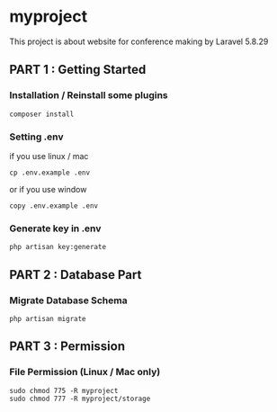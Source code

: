 # myproject

This project is about website for conference making by Laravel 5.8.29

## PART 1 : Getting Started

### Installation / Reinstall some plugins
```
composer install
```
### Setting .env
if you use linux / mac
```
cp .env.example .env
```
or if you use window
```
copy .env.example .env
```
### Generate key in .env
```
php artisan key:generate
```

## PART 2 : Database Part

### Migrate Database Schema
```
php artisan migrate
```

## PART 3 : Permission

### File Permission (Linux / Mac only)
```
sudo chmod 775 -R myproject
sudo chmod 777 -R myproject/storage
```